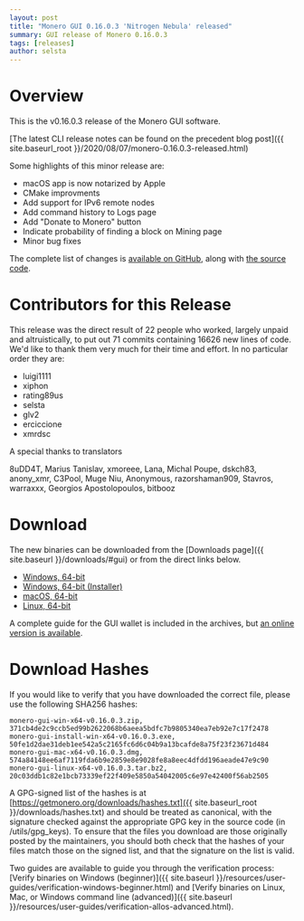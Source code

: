 ```yaml
---
layout: post
title: "Monero GUI 0.16.0.3 'Nitrogen Nebula' released"
summary: GUI release of Monero 0.16.0.3
tags: [releases]
author: selsta
---
```


# Overview

This is the v0.16.0.3 release of the Monero GUI software.

[The latest CLI release notes can be found on the precedent blog post]({{ site.baseurl_root }}/2020/08/07/monero-0.16.0.3-released.html)

Some highlights of this minor release are:

- macOS app is now notarized by Apple
- CMake improvments
- Add support for IPv6 remote nodes
- Add command history to Logs page
- Add "Donate to Monero" button
- Indicate probability of finding a block on Mining page
- Minor bug fixes

The complete list of changes is [available on GitHub](https://github.com/monero-project/monero-gui/compare/v0.16.0.2...v0.16.0.3), along with [the source code](https://github.com/monero-project/monero-gui/tree/v0.16.0.3).

# Contributors for this Release

This release was the direct result of 22 people who worked, largely unpaid and altruistically, to put out 71 commits containing 16626 new lines of code. We'd like to thank them very much for their time and effort. In no particular order they are:

- luigi1111
- xiphon
- rating89us
- selsta
- glv2
- erciccione
- xmrdsc

A special thanks to translators

8uDD4T, Marius Tanislav, xmoreee, Lana, Michal Poupe, dskch83, anony\_xmr, C3Pool, Muge Niu, Anonymous, razorshaman909, Stavros, warraxxx, Georgios Apostolopoulos, bitbooz

# Download

The new binaries can be downloaded from the [Downloads page]({{ site.baseurl }}/downloads/#gui) or from the direct links below.

- [Windows, 64-bit](https://downloads.getmonero.org/gui/monero-gui-win-x64-v0.16.0.3.zip)
- [Windows, 64-bit (Installer)](https://downloads.getmonero.org/gui/monero-gui-install-win-x64-v0.16.0.3.exe)
- [macOS, 64-bit](https://downloads.getmonero.org/gui/monero-gui-mac-x64-v0.16.0.3.dmg)
- [Linux, 64-bit](https://downloads.getmonero.org/gui/monero-gui-linux-x64-v0.16.0.3.tar.bz2)

A complete guide for the GUI wallet is included in the archives, but [an online version is available](https://github.com/monero-ecosystem/monero-GUI-guide/blob/master/monero-GUI-guide.md).

# Download Hashes

If you would like to verify that you have downloaded the correct file, please use the following SHA256 hashes:

```
monero-gui-win-x64-v0.16.0.3.zip, 371cb4de2c9ccb5ed99b2622068b6aeea5bdfc7b9805340ea7eb92e7c17f2478
monero-gui-install-win-x64-v0.16.0.3.exe, 50fe1d2dae31deb1ee542a5c2165fc6d6c04b9a13bcafde8a75f23f23671d484
monero-gui-mac-x64-v0.16.0.3.dmg, 574a84148ee6af7119fda6b9e2859e8e9028fe8a8eec4dfdd196aeade47e9c90
monero-gui-linux-x64-v0.16.0.3.tar.bz2, 20c03ddb1c82e1bcb73339ef22f409e5850a54042005c6e97e42400f56ab2505
```
A GPG-signed list of the hashes is at [https://getmonero.org/downloads/hashes.txt]({{ site.baseurl_root }}/downloads/hashes.txt) and should be treated as canonical, with the signature checked against the appropriate GPG key in the source code (in /utils/gpg_keys). To ensure that the files you download are those originally posted by the maintainers, you should both check that the hashes of your files match those on the signed list, and that the signature on the list is valid.

Two guides are available to guide you through the verification process: [Verify binaries on Windows (beginner)]({{ site.baseurl }}/resources/user-guides/verification-windows-beginner.html) and [Verify binaries on Linux, Mac, or Windows command line (advanced)]({{ site.baseurl }}/resources/user-guides/verification-allos-advanced.html).
